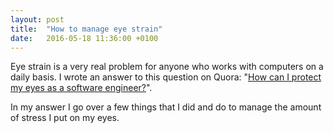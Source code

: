 ```yaml
---
layout: post
title:  "How to manage eye strain"
date:   2016-05-18 11:36:00 +0100
---
```


Eye strain is a very real problem for anyone who works with computers on a daily basis. I wrote an answer to this question on Quora: "[How can I protect my eyes as a software engineer?](https://www.quora.com/How-can-I-protect-my-eyes-as-a-software-engineer)".

In my answer I go over a few things that I did and do to manage the amount of stress I put on my eyes.
